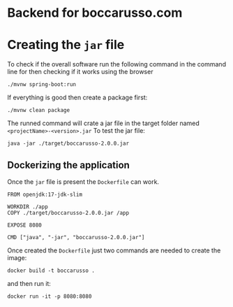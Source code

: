 # Backend for boccarusso.com

# Creating the `jar` file
To check if the overall software run the following command in the command line for then checking if it works using the browser

```
./mvnw spring-boot:run
```

If everything is good then create a package first:

```
./mvnw clean package
```

The runned command will crate a jar file in the target folder named `<projectName>-<version>.jar`
To test the jar file:

```
java -jar ./target/boccarusso-2.0.0.jar
```

## Dockerizing the application

Once the `jar` file is present the `Dockerfile` can work.

```
FROM openjdk:17-jdk-slim

WORKDIR ./app
COPY ./target/boccarusso-2.0.0.jar /app

EXPOSE 8080

CMD ["java", "-jar", "boccarusso-2.0.0.jar"]

```

Once created the `Dockerfile` just two commands are needed to create the image:

```
docker build -t boccarusso .
```

and then run it:

```
docker run -it -p 8080:8080
```
